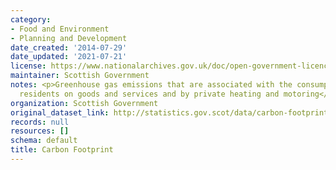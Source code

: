 ```yaml
---
category:
- Food and Environment
- Planning and Development
date_created: '2014-07-29'
date_updated: '2021-07-21'
license: https://www.nationalarchives.gov.uk/doc/open-government-licence/version/3/
maintainer: Scottish Government
notes: <p>Greenhouse gas emissions that are associated with the consumption by Scottish
  residents on goods and services and by private heating and motoring</p>
organization: Scottish Government
original_dataset_link: http://statistics.gov.scot/data/carbon-footprint
records: null
resources: []
schema: default
title: Carbon Footprint
---
```

